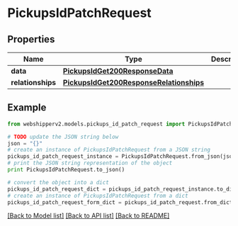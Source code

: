 # PickupsIdPatchRequest


## Properties
Name | Type | Description | Notes
------------ | ------------- | ------------- | -------------
**data** | [**PickupsIdGet200ResponseData**](PickupsIdGet200ResponseData.md) |  | [optional] 
**relationships** | [**PickupsIdGet200ResponseRelationships**](PickupsIdGet200ResponseRelationships.md) |  | [optional] 

## Example

```python
from webshipperv2.models.pickups_id_patch_request import PickupsIdPatchRequest

# TODO update the JSON string below
json = "{}"
# create an instance of PickupsIdPatchRequest from a JSON string
pickups_id_patch_request_instance = PickupsIdPatchRequest.from_json(json)
# print the JSON string representation of the object
print PickupsIdPatchRequest.to_json()

# convert the object into a dict
pickups_id_patch_request_dict = pickups_id_patch_request_instance.to_dict()
# create an instance of PickupsIdPatchRequest from a dict
pickups_id_patch_request_form_dict = pickups_id_patch_request.from_dict(pickups_id_patch_request_dict)
```
[[Back to Model list]](../README.md#documentation-for-models) [[Back to API list]](../README.md#documentation-for-api-endpoints) [[Back to README]](../README.md)


